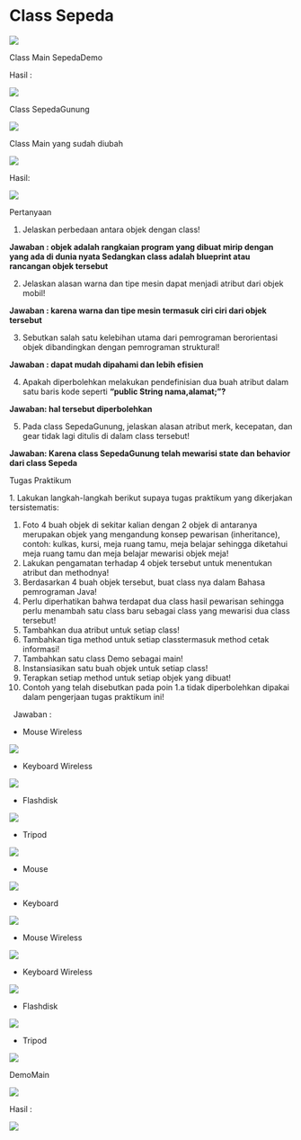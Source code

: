 # Class Sepeda 

![](Aspose.Words.8ab76ae0-68a0-4cbc-be76-7cc5431cbdf4.001.jpeg)

Class Main SepedaDemo 

Hasil : 

![](Aspose.Words.8ab76ae0-68a0-4cbc-be76-7cc5431cbdf4.002.png)

Class SepedaGunung 

![](Aspose.Words.8ab76ae0-68a0-4cbc-be76-7cc5431cbdf4.003.png)

Class Main yang sudah diubah 

![](Aspose.Words.8ab76ae0-68a0-4cbc-be76-7cc5431cbdf4.004.jpeg)

Hasil: 

![](Aspose.Words.8ab76ae0-68a0-4cbc-be76-7cc5431cbdf4.005.png)

Pertanyaan  

1. Jelaskan perbedaan antara objek dengan class!  

**Jawaban : objek adalah rangkaian program yang dibuat mirip dengan yang ada di dunia nyata Sedangkan class adalah blueprint atau rancangan objek tersebut** 

2. Jelaskan alasan warna dan tipe mesin dapat menjadi atribut dari objek mobil!  

**Jawaban : karena warna dan tipe mesin termasuk ciri ciri dari objek tersebut** 

3. Sebutkan salah satu kelebihan utama dari pemrograman berorientasi objek dibandingkan dengan pemrograman struktural!  

**Jawaban : dapat mudah dipahami dan lebih efisien** 

4. Apakah diperbolehkan melakukan pendefinisian dua buah atribut dalam satu baris kode seperti **“public String nama,alamat;”?**  

**Jawaban: hal tersebut diperbolehkan** 

5. Pada class SepedaGunung, jelaskan alasan atribut merk, kecepatan, dan gear tidak lagi ditulis di dalam class tersebut!   

**Jawaban: Karena class SepedaGunung telah mewarisi state dan behavior dari class Sepeda**    

Tugas Praktikum  

1\. Lakukan langkah-langkah berikut supaya tugas praktikum yang dikerjakan tersistematis:  

1) Foto 4 buah objek di sekitar kalian dengan 2 objek di antaranya merupakan objek yang mengandung konsep pewarisan (inheritance), contoh: kulkas, kursi, meja ruang tamu, meja belajar sehingga diketahui meja ruang tamu dan meja belajar mewarisi objek meja!  
1) Lakukan pengamatan terhadap 4 objek tersebut untuk menentukan atribut dan methodnya!  
1) Berdasarkan 4 buah objek tersebut, buat class nya dalam Bahasa pemrograman Java!   
1) Perlu diperhatikan bahwa terdapat dua class hasil pewarisan sehingga perlu menambah satu class baru sebagai class yang mewarisi dua class tersebut!  
1) Tambahkan dua atribut untuk setiap class!  
1) Tambahkan tiga method untuk setiap classtermasuk method cetak informasi!  
1) Tambahkan satu class Demo sebagai main!  
1) Instansiasikan satu buah objek untuk setiap class!  
1) Terapkan setiap method untuk setiap objek yang dibuat!  
1) Contoh yang telah disebutkan pada poin 1.a tidak diperbolehkan dipakai dalam pengerjaan tugas praktikum ini!  

` `Jawaban : 

- Mouse Wireless 

![](Aspose.Words.8ab76ae0-68a0-4cbc-be76-7cc5431cbdf4.006.png)

- Keyboard Wireless 

![](Aspose.Words.8ab76ae0-68a0-4cbc-be76-7cc5431cbdf4.007.png)

- Flashdisk 

![](Aspose.Words.8ab76ae0-68a0-4cbc-be76-7cc5431cbdf4.008.png)

- Tripod 

![](Aspose.Words.8ab76ae0-68a0-4cbc-be76-7cc5431cbdf4.009.png)

- Mouse 

![](Aspose.Words.8ab76ae0-68a0-4cbc-be76-7cc5431cbdf4.010.jpeg)

- Keyboard 

![](Aspose.Words.8ab76ae0-68a0-4cbc-be76-7cc5431cbdf4.011.png)

- Mouse Wireless 

![](Aspose.Words.8ab76ae0-68a0-4cbc-be76-7cc5431cbdf4.012.png)

- Keyboard Wireless 

![](Aspose.Words.8ab76ae0-68a0-4cbc-be76-7cc5431cbdf4.013.png)

- Flashdisk 

![](Aspose.Words.8ab76ae0-68a0-4cbc-be76-7cc5431cbdf4.014.png)

- Tripod 

![](Aspose.Words.8ab76ae0-68a0-4cbc-be76-7cc5431cbdf4.015.jpeg)

DemoMain 

![](Aspose.Words.8ab76ae0-68a0-4cbc-be76-7cc5431cbdf4.016.jpeg)

Hasil : 

![](Aspose.Words.8ab76ae0-68a0-4cbc-be76-7cc5431cbdf4.017.png)

